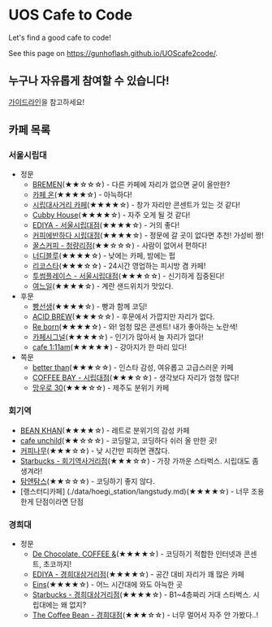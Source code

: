 # UOS Cafe to Code

Let's find a good cafe to code!

See this page on https://gunhoflash.github.io/UOScafe2code/.

## 누구나 자유롭게 참여할 수 있습니다!

[가이드라인](./contribute/README.md)을 참고하세요!

## 카페 목록

### 서울시립대

* 정문
	+ [BREMEN](./data/uos/jeongmoon/bremen.md)(★★☆☆☆) - 다른 카페에 자리가 없으면 굳이 올만한?
	+ [카페 온](./data/uos/jeongmoon/cafe_on.md)(★★★★☆) - 아늑하다!
	+ [시립대사거리 카페](./data/uos/jeongmoon/cafe_sisa.md)(★★★★☆) - 창가 자리만 콘센트가 있는 것 같다!
	+ [Cubby House](./data/uos/jeongmoon/cubbyhouse.md)(★★★★☆) - 자주 오게 될 것 같다!
	+ [EDIYA - 서울시립대점](./data/uos/jeongmoon/ediya.md)(★★★★☆) - 거의 좋다!
	+ [커피에반하다 시립대점](./data/uos/jeongmoon/fall_in_love_with_coffee.md)(★★★★☆) - 정문에 갈 곳이 없다면 추천! 가성비 짱!
	+ [꿀스커피 - 청량리점](./data/uos/jeongmoon/gguls_coffee.md)(★★☆☆☆) - 사람이 없어서 편하다!
	+ [너디블루](./data/uos/jeongmoon/nerdy_blue.md)(★★★★☆) - 낮에는 카페, 밤에는 펍
	+ [리코스타](./data/uos/jeongmoon/ricosta.md)(★★★☆☆) - 24시간 영업하는 피시방 겸 카페! 
	+ [투썸플레이스 - 서울시립대점](./data/uos/jeongmoon/twosome_place.md)(★★★☆☆) - 신기하게 집중된다!
	+ [여느일](./data/uos/jeongmoon/yeoneuil.md)(★★★★☆) - 계란 샌드위치가 맛있다.
* 후문
	+ [빵선생](./data/uos/hoomoon/bakery_bbangsseam.md)(★★★★☆) - 빵과 함께 코딩!
	+ [ACID BREW](./data/uos/hoomoon/cafe_acidbrew.md)(★★★☆☆) - 후문에서 가깝지만 자리가 없다.
	+ [Re born](./data/uos/hoomoon/cafe_reborn.md)(★★★★☆) - 와! 엄청 많은 콘센트! 내가 좋아하는 노란색!
	+ [카페시그널](./data/uos/hoomoon/cafe_signal.md)(★★★★☆) - 인기가 많아서 늘 자리가 없다!
	+ [cafe 1:11am](./data/uos/hoomoon/cafe1_11am.md)(★★★★★) - 강아지가 한 마리 있다!
* 쪽문
	+ [better than](./data/uos/jjokmoon/betterthan.md)(★★★☆☆) - 인스타 감성, 여유롭고 고급스러운 카페
	+ [COFFEE BAY - 시립대점](./data/uos/jjokmoon/coffee_bay.md)(★★★☆☆) - 생각보다 자리가 엄청 많다!
	+ [망우로 30](./data/uos/jjokmoon/mangwooro_30.md)(★★★☆☆) - 제주도 분위기 카페

### 회기역

* [BEAN KHAN](./data/hoegi_station/beankhan.md)(★★★★☆) - 레트로 분위기의 감성 카페
* [cafe unchild](./data/hoegi_station/cafeunchild.md)(★★☆☆☆) - 코딩말고, 코딩하다 쉬러 올 만한 곳!
* [커피나무](./data/hoegi_station/coffeenamu.md)(★★★☆☆) - 낮 시간만 피하면 괜찮다.
* [Starbucks - 회기역사거리점](./data/hoegi_station/starbucks.md)(★★★☆☆) - 가장 가까운 스타벅스. 시립대도 좀 생겨라!
* [탐앤탐스](./data/hoegi_station/tomntoms.md)(★★☆☆☆) - 코딩하기 좋지 않다.
* [랭스터디카페] (./data/hoegi_station/langstudy.md)(★★★★☆) - 너무 조용한게 단점이라면 단점

### 경희대

* 정문
	+ [De Chocolate, COFFEE &](./data/khu/jeongmoon/de_chocolate.md)(★★★★☆) - 코딩하기 적합한 인터넷과 콘센트, 초코까지!
	+ [EDIYA - 경희대삼거리점](./data/khu/jeongmoon/ediya.md)(★★★★☆) - 공간 대비 자리가 꽤 많은 카페
	+ [Eins](./data/khu/jeongmoon/eins.md)(★★★★☆) - 어느 시간대에 와도 아늑한 곳
	+ [Starbucks - 경희대삼거리점](./data/khu/jeongmoon/starbucks.md)(★★★★☆) - B1~4층짜리 거대 스타벅스. 시립대에는 왜 없지?
	+ [The Coffee Bean - 경희대점](./data/khu/jeongmoon/the_coffee_bean.md)(★★★☆☆) - 너무 멀어서 자주 안 가봤다..!
	
